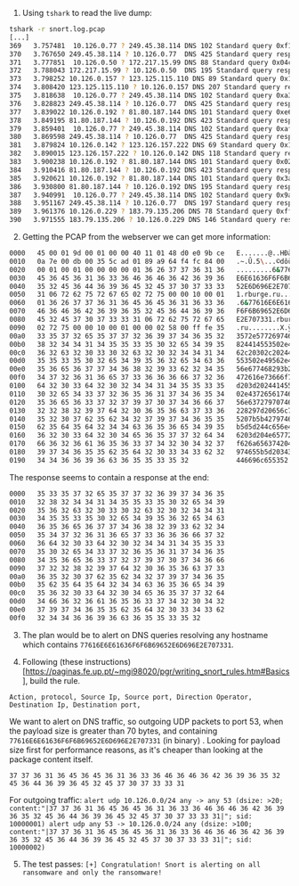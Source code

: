 


1. Using `tshark` to read the live dump:

```bash
tshark -r snort.log.pcap
[...]
369   3.757481  10.126.0.77 ? 249.45.38.114 DNS 102 Standard query 0xf1b9 TXT 60.77616E6E61636F6F6B69652E6D696E2E707331.rughrenbas.com
370   3.767650 249.45.38.114 ? 10.126.0.77  DNS 425 Standard query response 0xf1b9 TXT 60.77616E6E61636F6F6B69652E6D696E2E707331.rughrenbas.com TXT
371   3.777851  10.126.0.50 ? 172.217.15.99 DNS 88 Standard query 0x04c5 TXT overbuilt.trilaurin.rubberize.google.co.uk
372   3.788043 172.217.15.99 ? 10.126.0.50  DNS 195 Standard query response 0x04c5 TXT overbuilt.trilaurin.rubberize.google.co.uk TXT
373   3.798252 10.126.0.157 ? 123.125.115.110 DNS 89 Standard query 0x12d7 TXT unanswerably.chilmark.approximate.baidu.com
374   3.808420 123.125.115.110 ? 10.126.0.157 DNS 207 Standard query response 0x12d7 TXT unanswerably.chilmark.approximate.baidu.com TXT
375   3.818638  10.126.0.77 ? 249.45.38.114 DNS 102 Standard query 0xa344 TXT 61.77616E6E61636F6F6B69652E6D696E2E707331.rughrenbas.com
376   3.828823 249.45.38.114 ? 10.126.0.77  DNS 425 Standard query response 0xa344 TXT 61.77616E6E61636F6F6B69652E6D696E2E707331.rughrenbas.com TXT
377   3.839022 10.126.0.192 ? 81.80.187.144 DNS 101 Standard query 0xe6b9 TXT 61.77616E6E61636F6F6B69652E6D696E2E707331.gunarbehrs.ru
378   3.849195 81.80.187.144 ? 10.126.0.192 DNS 423 Standard query response 0xe6b9 TXT 61.77616E6E61636F6F6B69652E6D696E2E707331.gunarbehrs.ru TXT
379   3.859401  10.126.0.77 ? 249.45.38.114 DNS 102 Standard query 0xafd1 TXT 62.77616E6E61636F6F6B69652E6D696E2E707331.rughrenbas.com
380   3.869598 249.45.38.114 ? 10.126.0.77  DNS 425 Standard query response 0xafd1 TXT 62.77616E6E61636F6F6B69652E6D696E2E707331.rughrenbas.com TXT
381   3.879824 10.126.0.142 ? 123.126.157.222 DNS 69 Standard query 0x1501 TXT preoffering.sina.com.cn
382   3.890015 123.126.157.222 ? 10.126.0.142 DNS 118 Standard query response 0x1501 TXT preoffering.sina.com.cn TXT
383   3.900238 10.126.0.192 ? 81.80.187.144 DNS 101 Standard query 0x02f7 TXT 62.77616E6E61636F6F6B69652E6D696E2E707331.gunarbehrs.ru
384   3.910416 81.80.187.144 ? 10.126.0.192 DNS 423 Standard query response 0x02f7 TXT 62.77616E6E61636F6F6B69652E6D696E2E707331.gunarbehrs.ru TXT
385   3.920621 10.126.0.192 ? 81.80.187.144 DNS 101 Standard query 0x3a62 TXT 63.77616E6E61636F6F6B69652E6D696E2E707331.gunarbehrs.ru
386   3.930800 81.80.187.144 ? 10.126.0.192 DNS 195 Standard query response 0x3a62 TXT 63.77616E6E61636F6F6B69652E6D696E2E707331.gunarbehrs.ru TXT
387   3.940991  10.126.0.77 ? 249.45.38.114 DNS 102 Standard query 0x9a4c TXT 63.77616E6E61636F6F6B69652E6D696E2E707331.rughrenbas.com
388   3.951167 249.45.38.114 ? 10.126.0.77  DNS 197 Standard query response 0x9a4c TXT 63.77616E6E61636F6F6B69652E6D696E2E707331.rughrenbas.com TXT
389   3.961376 10.126.0.229 ? 183.79.135.206 DNS 78 Standard query 0xff0b TXT prynne.untremblingly.yahoo.co.jp
390   3.971555 183.79.135.206 ? 10.126.0.229 DNS 146 Standard query response 0xff0b TXT prynne.untremblingly.yahoo.co.jp TXT
```

2. Getting the PCAP from the webserver we can get more information:

```bash
0000   45 00 01 9d 00 01 00 00 40 11 01 48 d0 e0 9b ce   E.......@..HÐà.Î
0010   0a 7e 00 db 00 35 5c ad 01 89 a9 64 f4 fc 84 00   .~.Û.5\...©dôü..
0020   00 01 00 01 00 00 00 00 01 36 26 37 37 36 31 36   .........6&77616
0030   45 36 45 36 31 36 33 36 46 36 46 36 42 36 39 36   E6E61636F6F6B696
0040   35 32 45 36 44 36 39 36 45 32 45 37 30 37 33 33   52E6D696E2E70733
0050   31 06 72 62 75 72 67 65 02 72 75 00 00 10 00 01   1.rburge.ru.....
0060   01 36 26 37 37 36 31 36 45 36 45 36 31 36 33 36   .6&77616E6E61636
0070   46 36 46 36 42 36 39 36 35 32 45 36 44 36 39 36   F6F6B69652E6D696
0080   45 32 45 37 30 37 33 33 31 06 72 62 75 72 67 65   E2E707331.rburge
0090   02 72 75 00 00 10 00 01 00 00 02 58 00 ff fe 35   .ru........X.ÿþ5
00a0   33 35 37 32 65 35 37 37 32 36 39 37 34 36 35 32   3572e57726974652
00b0   38 32 34 34 31 34 35 35 33 35 30 32 65 34 39 35   824414553502e495
00c0   36 32 63 32 30 33 30 32 63 32 30 32 34 34 31 34   62c20302c2024414
00d0   35 35 33 35 30 32 65 34 39 35 36 32 65 34 63 36   553502e49562e4c6
00e0   35 36 65 36 37 37 34 36 38 32 39 33 62 32 34 35   56e677468293b245
00f0   34 37 32 36 31 36 65 37 33 36 36 36 66 37 32 36   472616e73666f726
0100   64 32 30 33 64 32 30 32 34 34 31 34 35 35 33 35   d203d20244145535
0110   30 32 65 34 33 37 32 36 35 36 31 37 34 36 35 34   02e4372656174654
0120   35 36 65 36 33 37 32 37 39 37 30 37 34 36 66 37   56e63727970746f7
0130   32 32 38 32 39 37 64 32 30 36 35 36 63 37 33 36   228297d20656c736
0140   35 32 30 37 62 35 62 34 32 37 39 37 34 36 35 35   5207b5b427974655
0150   62 35 64 35 64 32 34 34 63 36 35 36 65 34 39 35   b5d5d244c656e495
0160   36 32 30 33 64 32 30 34 65 36 35 37 37 32 64 34   6203d204e65772d4
0170   66 36 32 36 61 36 35 36 33 37 34 32 30 34 32 37   f626a65637420427
0180   39 37 34 36 35 35 62 35 64 32 30 33 34 33 62 32   974655b5d20343b2
0190   34 34 36 36 39 36 63 36 35 35 33 35 32            446696c655352
```

The response seems to contain a response at the end:
```bash
0000   35 33 35 37 32 65 35 37 37 32 36 39 37 34 36 35
0010   32 38 32 34 34 31 34 35 35 33 35 30 32 65 34 39
0020   35 36 32 63 32 30 33 30 32 63 32 30 32 34 34 31
0030   34 35 35 33 35 30 32 65 34 39 35 36 32 65 34 63
0040   36 35 36 65 36 37 37 34 36 38 32 39 33 62 32 34
0050   35 34 37 32 36 31 36 65 37 33 36 36 36 66 37 32
0060   36 64 32 30 33 64 32 30 32 34 34 31 34 35 35 33
0070   35 30 32 65 34 33 37 32 36 35 36 31 37 34 36 35
0080   34 35 36 65 36 33 37 32 37 39 37 30 37 34 36 66
0090   37 32 32 38 32 39 37 64 32 30 36 35 36 63 37 33
00a0   36 35 32 30 37 62 35 62 34 32 37 39 37 34 36 35
00b0   35 62 35 64 35 64 32 34 34 63 36 35 36 65 34 39
00c0   35 36 32 30 33 64 32 30 34 65 36 35 37 37 32 64
00d0   34 66 36 32 36 61 36 35 36 33 37 34 32 30 34 32
00e0   37 39 37 34 36 35 35 62 35 64 32 30 33 34 33 62
00f0   32 34 34 36 36 39 36 63 36 35 35 33 35 32
```

3. The plan would be to alert on DNS queries resolving any hostname which contains `77616E6E61636F6F6B69652E6D696E2E707331`.

4. Following (these instructions)[https://paginas.fe.up.pt/~mgi98020/pgr/writing_snort_rules.htm#Basics], build the rule.

`Action, protocol, Source Ip, Source port, Direction Operator, Destination Ip, Destination port, `

We want to alert on DNS traffic, so outgoing UDP packets to port 53, when the payload size is greater than 70 bytes, and containing `77616E6E61636F6F6B69652E6D696E2E707331` (in binary) .
Looking for payload size first for performance reasons, as it's cheaper than looking at the package content itself.

`37 37 36 31 36 45 36 45 36 31 36 33 36 46 36 46 36 42 36 39 36 35 32 45 36 44 36 39 36 45 32 45 37 30 37 33 33 31`

For outgoing traffic:
`
alert udp 10.126.0.0/24 any -> any 53 (dsize: >20; content:"|37 37 36 31 36 45 36 45 36 31 36 33 36 46 36 46 36 42 36 39 36 35 32 45 36 44 36 39 36 45 32 45 37 30 37 33 33 31|"; sid: 10000001)
alert udp any 53 -> 10.126.0.0/24 any (dsize: >100; content:"|37 37 36 31 36 45 36 45 36 31 36 33 36 46 36 46 36 42 36 39 36 35 32 45 36 44 36 39 36 45 32 45 37 30 37 33 33 31|"; sid: 10000002)
`

5. The test passes: `[+] Congratulation! Snort is alerting on all ransomware and only the ransomware!`
